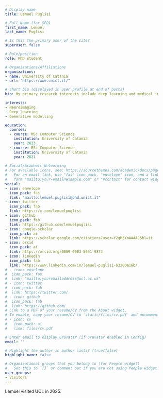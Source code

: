 ```yaml
---
# Display name
title: Lemuel Puglisi

# Full Name (for SEO)
first_name: Lemuel
last_name: Puglisi

# Is this the primary user of the site?
superuser: false

# Role/position
role: PhD student

# Organizations/Affiliations
organizations:
- name: University of Catania
- url: "https://www.unict.it/"

# Short bio (displayed in user profile at end of posts)
bio: My primary research interests include deep learning and medical image analysis, with a focus on applications in neurodegenerative diseases.

interests:
- Neuroimaging
- Deep learning
- Generative modelling

education:
  courses:
  - course: MSc Computer Science
    institution: University of Catania
    year: 2023
  - course: BSc Computer Science
    institution: University of Catania
    year: 2021
  
# Social/Academic Networking
# For available icons, see: https://sourcethemes.com/academic/docs/page-builder/#icons
#   For an email link, use "fas" icon pack, "envelope" icon, and a link in the
#   form "mailto:your-email@example.com" or "#contact" for contact widget.
social:
- icon: envelope
  icon_pack: fas
  link: "mailto:lemuel.puglisi@phd.unict.it"
- icon: twitter
  icon_pack: fab
  link: https://x.com/lemuelpuglisi
- icon: github
  icon_pack: fab
  link: https://github.com/lemuelpuglisi
- icon: google-scholar
  icon_pack: ai
  link: https://scholar.google.com/citations?user=Y2qMZYoAAAAJ&hl=it
- icon: orcid
  icon_pack: ai
  link: https://orcid.org/0009-0003-5661-9873
- icon: linkedin
  icon_pack: fab
  link: https://www.linkedin.com/in/lemuel-puglisi-b3280a16b/
# - icon: envelope
#  icon_pack: fas
#  link: "mailto:youremailaddress@ucl.ac.uk"
# - icon: twitter
#  icon_pack: fab
#  link: https://twitter.com/
# - icon: github
#  icon_pack: fab
#  link: https://github.com/
# Link to a PDF of your resume/CV from the About widget.
# To enable, copy your resume/CV to `static/files/cv.pdf` and uncomment the lines below.
# - icon: cv
#   icon_pack: ai
#   link: files/cv.pdf

# Enter email to display Gravatar (if Gravatar enabled in Config)
email: ""

# Highlight the author in author lists? (true/false)
highlight_name: false

# Organizational groups that you belong to (for People widget)
#   Set this to `[]` or comment out if you are not using People widget.
user_groups:
- Visitors
---
```


Lemuel visited UCL in 2025.
